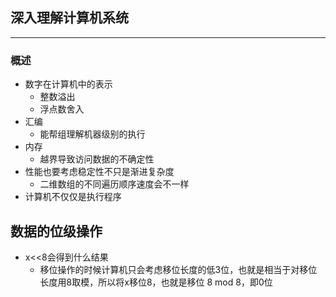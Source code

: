 ## 深入理解计算机系统

___

### 概述

* 数字在计算机中的表示
  * 整数溢出
  * 浮点数舍入
* 汇编
  * 能帮组理解机器级别的执行
* 内存
  * 越界导致访问数据的不确定性
* 性能也要考虑稳定性不只是渐进复杂度
  * 二维数组的不同遍历顺序速度会不一样
* 计算机不仅仅是执行程序

## 数据的位级操作

* x<<8会得到什么结果
  * 移位操作的时候计算机只会考虑移位长度的低3位，也就是相当于对移位长度用8取模，所以将x移位8，也就是移位 8 mod 8，即0位

